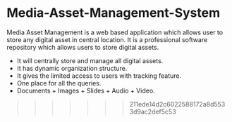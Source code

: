 Media-Asset-Management-System
=============================


Media Asset Management is a web based application which
allows user to store any digital asset in central location. It is a
professional software repository which allows users to store
digital assets.

* It will centrally store and manage all digital assets.
* It has dynamic organization structure.
* It gives the limited access to users with tracking feature.
* One place for all the queries.
* Documents + Images + Slides + Audio + Video.

>>>>>>> 211ede14d2c6022588172a8d5533d9ac2def5c53
